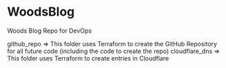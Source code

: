 # WoodsBlog

Woods Blog Repo for DevOps

github_repo => This folder uses Terraform to create the GitHub Repository for all future code (including the code to create the repo)
cloudflare_dns => This folder uses Terraform to create entries in Cloudflare